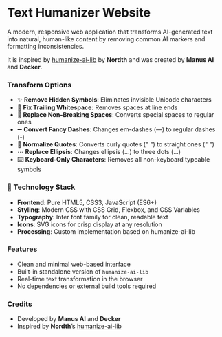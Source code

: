 # Text Humanizer Website

A modern, responsive web application that transforms AI-generated text into natural, human-like content by removing common AI markers and formatting inconsistencies.  

It is inspired by [humanize-ai-lib](https://github.com/Nordth/humanize-ai-lib) by **Nordth** and was created by **Manus AI** and **Decker**.

### Transform Options

- ✨ **Remove Hidden Symbols**: Eliminates invisible Unicode characters
- 🔧 **Fix Trailing Whitespace**: Removes spaces at line ends
- 🔄 **Replace Non-Breaking Spaces**: Converts special spaces to regular ones
- ➖ **Convert Fancy Dashes**: Changes em-dashes (—) to regular dashes (-)
- 📝 **Normalize Quotes**: Converts curly quotes (" ") to straight ones (" ")
- ⋯ **Replace Ellipsis**: Changes ellipsis (…) to three dots (...)
- ⌨️ **Keyboard-Only Characters**: Removes all non-keyboard typeable symbols

### 🚀 Technology Stack

- **Frontend**: Pure HTML5, CSS3, JavaScript (ES6+)
- **Styling**: Modern CSS with CSS Grid, Flexbox, and CSS Variables
- **Typography**: Inter font family for clean, readable text
- **Icons**: SVG icons for crisp display at any resolution
- **Processing**: Custom implementation based on humanize-ai-lib


### Features

- Clean and minimal web-based interface  
- Built-in standalone version of `humanize-ai-lib`  
- Real-time text transformation in the browser  
- No dependencies or external build tools required  

### Credits

- Developed by **Manus AI** and **Decker**  
- Inspired by **Nordth**’s [humanize-ai-lib](https://github.com/Nordth/humanize-ai-lib)
